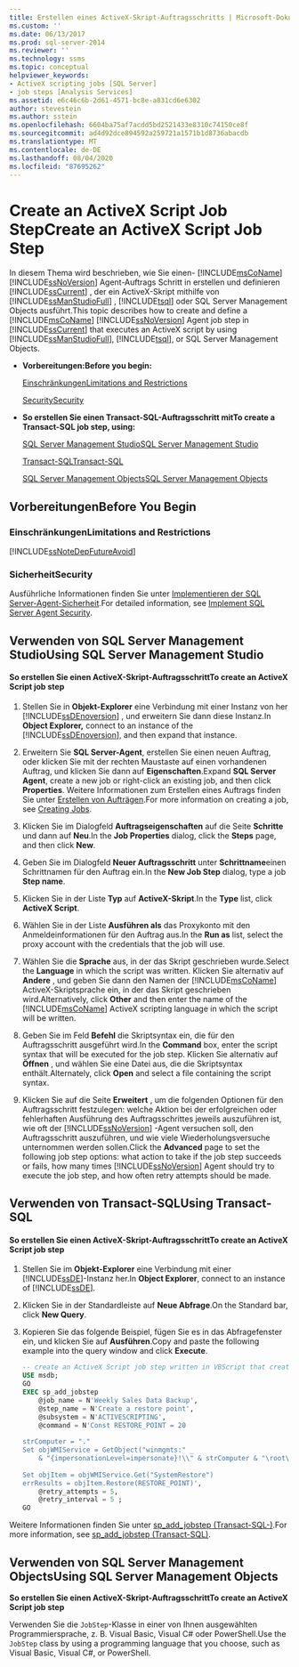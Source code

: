 ```yaml
---
title: Erstellen eines ActiveX-Skript-Auftragsschritts | Microsoft-Dokumentation
ms.custom: ''
ms.date: 06/13/2017
ms.prod: sql-server-2014
ms.reviewer: ''
ms.technology: ssms
ms.topic: conceptual
helpviewer_keywords:
- ActiveX scripting jobs [SQL Server]
- job steps [Analysis Services]
ms.assetid: e6c46c6b-2d61-4571-bc8e-a831cd6e6302
author: stevestein
ms.author: sstein
ms.openlocfilehash: 6604ba75af7acdd5bd2521433e8310c74150ce8f
ms.sourcegitcommit: ad4d92dce894592a259721a1571b1d8736abacdb
ms.translationtype: MT
ms.contentlocale: de-DE
ms.lasthandoff: 08/04/2020
ms.locfileid: "87695262"
---
```

# <a name="create-an-activex-script-job-step"></a><span data-ttu-id="d4417-102">Create an ActiveX Script Job Step</span><span class="sxs-lookup"><span data-stu-id="d4417-102">Create an ActiveX Script Job Step</span></span>
  <span data-ttu-id="d4417-103">In diesem Thema wird beschrieben, wie Sie einen- [!INCLUDE[msCoName](../../includes/msconame-md.md)] [!INCLUDE[ssNoVersion](../../includes/ssnoversion-md.md)] Agent-Auftrags Schritt in erstellen und definieren [!INCLUDE[ssCurrent](../../includes/sscurrent-md.md)] , der ein ActiveX-Skript mithilfe von [!INCLUDE[ssManStudioFull](../../includes/ssmanstudiofull-md.md)] , [!INCLUDE[tsql](../../includes/tsql-md.md)] oder SQL Server Management Objects ausführt.</span><span class="sxs-lookup"><span data-stu-id="d4417-103">This topic describes how to create and define a [!INCLUDE[msCoName](../../includes/msconame-md.md)] [!INCLUDE[ssNoVersion](../../includes/ssnoversion-md.md)] Agent job step in [!INCLUDE[ssCurrent](../../includes/sscurrent-md.md)] that executes an ActiveX script by using [!INCLUDE[ssManStudioFull](../../includes/ssmanstudiofull-md.md)], [!INCLUDE[tsql](../../includes/tsql-md.md)], or SQL Server Management Objects.</span></span>  
  
-   <span data-ttu-id="d4417-104">**Vorbereitungen:**</span><span class="sxs-lookup"><span data-stu-id="d4417-104">**Before you begin:**</span></span>  
  
     [<span data-ttu-id="d4417-105">Einschränkungen</span><span class="sxs-lookup"><span data-stu-id="d4417-105">Limitations and Restrictions</span></span>](#Restrictions)  
  
     [<span data-ttu-id="d4417-106">Security</span><span class="sxs-lookup"><span data-stu-id="d4417-106">Security</span></span>](#Security)  
  
-   <span data-ttu-id="d4417-107">**So erstellen Sie einen Transact-SQL-Auftragsschritt mit**</span><span class="sxs-lookup"><span data-stu-id="d4417-107">**To create a Transact-SQL job step, using:**</span></span>  
  
     [<span data-ttu-id="d4417-108">SQL Server Management Studio</span><span class="sxs-lookup"><span data-stu-id="d4417-108">SQL Server Management Studio</span></span>](#SSMS)  
  
     [<span data-ttu-id="d4417-109">Transact-SQL</span><span class="sxs-lookup"><span data-stu-id="d4417-109">Transact-SQL</span></span>](#TSQL)  
  
     [<span data-ttu-id="d4417-110">SQL Server Management Objects</span><span class="sxs-lookup"><span data-stu-id="d4417-110">SQL Server Management Objects</span></span>](#SMO)  
  
## <a name="before-you-begin"></a><span data-ttu-id="d4417-111">Vorbereitungen</span><span class="sxs-lookup"><span data-stu-id="d4417-111">Before You Begin</span></span>  
  
###  <a name="limitations-and-restrictions"></a><a name="Restrictions"></a> <span data-ttu-id="d4417-112">Einschränkungen</span><span class="sxs-lookup"><span data-stu-id="d4417-112">Limitations and Restrictions</span></span>  
 [!INCLUDE[ssNoteDepFutureAvoid](../../includes/ssnotedepfutureavoid-md.md)]  
  
###  <a name="security"></a><a name="Security"></a> <span data-ttu-id="d4417-113">Sicherheit</span><span class="sxs-lookup"><span data-stu-id="d4417-113">Security</span></span>  
 <span data-ttu-id="d4417-114">Ausführliche Informationen finden Sie unter [Implementieren der SQL Server-Agent-Sicherheit](implement-sql-server-agent-security.md).</span><span class="sxs-lookup"><span data-stu-id="d4417-114">For detailed information, see [Implement SQL Server Agent Security](implement-sql-server-agent-security.md).</span></span>  
  
##  <a name="using-sql-server-management-studio"></a><a name="SSMS"></a> <span data-ttu-id="d4417-115">Verwenden von SQL Server Management Studio</span><span class="sxs-lookup"><span data-stu-id="d4417-115">Using SQL Server Management Studio</span></span>  
  
#### <a name="to-create-an-activex-script-job-step"></a><span data-ttu-id="d4417-116">So erstellen Sie einen ActiveX-Skript-Auftragsschritt</span><span class="sxs-lookup"><span data-stu-id="d4417-116">To create an ActiveX Script job step</span></span>  
  
1.  <span data-ttu-id="d4417-117">Stellen Sie in **Objekt-Explorer** eine Verbindung mit einer Instanz von her [!INCLUDE[ssDEnoversion](../../includes/ssdenoversion-md.md)] , und erweitern Sie dann diese Instanz.</span><span class="sxs-lookup"><span data-stu-id="d4417-117">In **Object Explorer,** connect to an instance of the [!INCLUDE[ssDEnoversion](../../includes/ssdenoversion-md.md)], and then expand that instance.</span></span>  
  
2.  <span data-ttu-id="d4417-118">Erweitern Sie **SQL Server-Agent**, erstellen Sie einen neuen Auftrag, oder klicken Sie mit der rechten Maustaste auf einen vorhandenen Auftrag, und klicken Sie dann auf **Eigenschaften**.</span><span class="sxs-lookup"><span data-stu-id="d4417-118">Expand **SQL Server Agent**, create a new job or right-click an existing job, and then click **Properties**.</span></span> <span data-ttu-id="d4417-119">Weitere Informationen zum Erstellen eines Auftrags finden Sie unter [Erstellen von Aufträgen](create-jobs.md).</span><span class="sxs-lookup"><span data-stu-id="d4417-119">For more information on creating a job, see [Creating Jobs](create-jobs.md).</span></span>  
  
3.  <span data-ttu-id="d4417-120">Klicken Sie im Dialogfeld **Auftragseigenschaften** auf die Seite **Schritte** und dann auf **Neu**.</span><span class="sxs-lookup"><span data-stu-id="d4417-120">In the **Job Properties** dialog, click the **Steps** page, and then click **New**.</span></span>  
  
4.  <span data-ttu-id="d4417-121">Geben Sie im Dialogfeld **Neuer Auftragsschritt** unter **Schrittname**einen Schrittnamen für den Auftrag ein.</span><span class="sxs-lookup"><span data-stu-id="d4417-121">In the **New Job Step** dialog, type a job **Step name**.</span></span>  
  
5.  <span data-ttu-id="d4417-122">Klicken Sie in der Liste **Typ** auf **ActiveX-Skript**.</span><span class="sxs-lookup"><span data-stu-id="d4417-122">In the **Type** list, click **ActiveX Script**.</span></span>  
  
6.  <span data-ttu-id="d4417-123">Wählen Sie in der Liste **Ausführen als** das Proxykonto mit den Anmeldeinformationen für den Auftrag aus.</span><span class="sxs-lookup"><span data-stu-id="d4417-123">In the **Run as** list, select the proxy account with the credentials that the job will use.</span></span>  
  
7.  <span data-ttu-id="d4417-124">Wählen Sie die **Sprache** aus, in der das Skript geschrieben wurde.</span><span class="sxs-lookup"><span data-stu-id="d4417-124">Select the **Language** in which the script was written.</span></span> <span data-ttu-id="d4417-125">Klicken Sie alternativ auf **Andere** , und geben Sie dann den Namen der [!INCLUDE[msCoName](../../includes/msconame-md.md)] ActiveX-Skriptsprache ein, in der das Skript geschrieben wird.</span><span class="sxs-lookup"><span data-stu-id="d4417-125">Alternatively, click **Other** and then enter the name of the [!INCLUDE[msCoName](../../includes/msconame-md.md)] ActiveX scripting language in which the script will be written.</span></span>  
  
8.  <span data-ttu-id="d4417-126">Geben Sie im Feld **Befehl** die Skriptsyntax ein, die für den Auftragsschritt ausgeführt wird.</span><span class="sxs-lookup"><span data-stu-id="d4417-126">In the **Command** box, enter the script syntax that will be executed for the job step.</span></span> <span data-ttu-id="d4417-127">Klicken Sie alternativ auf **Öffnen** , und wählen Sie eine Datei aus, die die Skriptsyntax enthält.</span><span class="sxs-lookup"><span data-stu-id="d4417-127">Alternately, click **Open** and select a file containing the script syntax.</span></span>  
  
9. <span data-ttu-id="d4417-128">Klicken Sie auf die Seite **Erweitert** , um die folgenden Optionen für den Auftragsschritt festzulegen: welche Aktion bei der erfolgreichen oder fehlerhaften Ausführung des Auftragsschrittes jeweils auszuführen ist, wie oft der [!INCLUDE[ssNoVersion](../../includes/ssnoversion-md.md)] -Agent versuchen soll, den Auftragsschritt auszuführen, und wie viele Wiederholungsversuche unternommen werden sollen.</span><span class="sxs-lookup"><span data-stu-id="d4417-128">Click the **Advanced** page to set the following job step options: what action to take if the job step succeeds or fails, how many times [!INCLUDE[ssNoVersion](../../includes/ssnoversion-md.md)] Agent should try to execute the job step, and how often retry attempts should be made.</span></span>  
  
##  <a name="using-transact-sql"></a><a name="TSQL"></a> <span data-ttu-id="d4417-129">Verwenden von Transact-SQL</span><span class="sxs-lookup"><span data-stu-id="d4417-129">Using Transact-SQL</span></span>  
  
#### <a name="to-create-an-activex-script-job-step"></a><span data-ttu-id="d4417-130">So erstellen Sie einen ActiveX-Skript-Auftragsschritt</span><span class="sxs-lookup"><span data-stu-id="d4417-130">To create an ActiveX Script job step</span></span>  
  
1.  <span data-ttu-id="d4417-131">Stellen Sie im **Objekt-Explorer** eine Verbindung mit einer [!INCLUDE[ssDE](../../includes/ssde-md.md)]-Instanz her.</span><span class="sxs-lookup"><span data-stu-id="d4417-131">In **Object Explorer**, connect to an instance of [!INCLUDE[ssDE](../../includes/ssde-md.md)].</span></span>  
  
2.  <span data-ttu-id="d4417-132">Klicken Sie in der Standardleiste auf **Neue Abfrage**.</span><span class="sxs-lookup"><span data-stu-id="d4417-132">On the Standard bar, click **New Query**.</span></span>  
  
3.  <span data-ttu-id="d4417-133">Kopieren Sie das folgende Beispiel, fügen Sie es in das Abfragefenster ein, und klicken Sie auf **Ausführen**.</span><span class="sxs-lookup"><span data-stu-id="d4417-133">Copy and paste the following example into the query window and click **Execute**.</span></span>  
  
    ```sql
    -- create an ActiveX Script job step written in VBScript that creates a restore point  
    USE msdb;  
    GO  
    EXEC sp_add_jobstep  
        @job_name = N'Weekly Sales Data Backup',  
        @step_name = N'Create a restore point',  
        @subsystem = N'ACTIVESCRIPTING',  
        @command = N'Const RESTORE_POINT = 20  
  
    strComputer = "."  
    Set objWMIService = GetObject("winmgmts:" _  
        & "{impersonationLevel=impersonate}!\\" & strComputer & "\root\default")  
  
    Set objItem = objWMIService.Get("SystemRestore")  
    errResults = objItem.Restore(RESTORE_POINT)',   
        @retry_attempts = 5,  
        @retry_interval = 5 ;  
    GO  
    ```  
  
 <span data-ttu-id="d4417-134">Weitere Informationen finden Sie unter [sp_add_jobstep &#40;Transact-SQL-&#41;](/sql/relational-databases/system-stored-procedures/sp-add-jobstep-transact-sql).</span><span class="sxs-lookup"><span data-stu-id="d4417-134">For more information, see [sp_add_jobstep &#40;Transact-SQL&#41;](/sql/relational-databases/system-stored-procedures/sp-add-jobstep-transact-sql).</span></span>  
  
##  <a name="using-sql-server-management-objects"></a><a name="SMO"></a><span data-ttu-id="d4417-135">Verwenden von SQL Server Management Objects</span><span class="sxs-lookup"><span data-stu-id="d4417-135">Using SQL Server Management Objects</span></span>  
 <span data-ttu-id="d4417-136">**So erstellen Sie einen ActiveX-Skript-Auftragsschritt**</span><span class="sxs-lookup"><span data-stu-id="d4417-136">**To create an ActiveX Script job step**</span></span>  
  
 <span data-ttu-id="d4417-137">Verwenden Sie die `JobStep`-Klasse in einer von Ihnen ausgewählten Programmiersprache, z. B. Visual Basic, Visual C# oder PowerShell.</span><span class="sxs-lookup"><span data-stu-id="d4417-137">Use the `JobStep` class by using a programming language that you choose, such as Visual Basic, Visual C#, or PowerShell.</span></span>  
